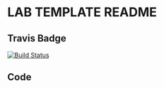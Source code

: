 # LAB TEMPLATE README
## Travis Badge
[![Build Status](https://travis-ci.org/ashtonkellis/13-14-two-resource-api.svg?branch=master)](https://travis-ci.org/ashtonkellis/13-14-two-resource-api)

## Code
<!-- YOUR CODE DESCRIPTION HERE -->
